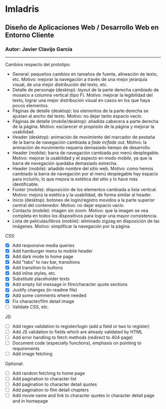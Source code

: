 # Imladris

## Diseño de Aplicaciones Web / Desarrollo Web en Entorno Cliente

### Autor: Javier Clavijo García

---

Cambios respecto del prototipo:

- General: pequeños cambios en tamaños de fuente, alineación de texto, etc. Motivo: mejorar la navegación a través de
  una mejor jerarquía visual, de una mejor distribución del texto, etc.
- Detalle de personaje (desktop): *layout* de la parte derecha cambiado de mosaico a columna vertical (tipo F). Motivo:
  mejorar la legibilidad del texto, lograr una mejor distribución visual en casos en los que haya pocos elementos.
- Páginas de detalle (desktop): los elementos de la parte derecha se ajustan al ancho del texto. Motivo: no dejar tanto
  espacio vacío.
- Páginas de detalle (mobile/desktop): añadida cabecera a parte derecha de la página. Motivo: esclarecer el propósito de
  la página y mejorar la usabilidad.
- Header (desktop): animación de movimiento del marcador de pestaña de la barra de navegación cambiada a *fade in/fade
  out*. Motivo: la animación de movimiento requería demasiado tiempo de desarrollo.
- Header (mobile): barra de navegación cambiada por menú desplegable. Motivo: mejorar la usabilidad y el aspecto en
  modo *mobile*, ya que la barra de navegación quedaba demasiado estrecha.
- Header (mobile): añadido nombre del sitio web. Motivo: como hemos cambiado la barra de navegación por el menú
  desplegable hay espacio para incluirlo, lo que mejora la estética del sitio y lo hace más identificable.
- Footer (mobile): disposición de los elementos cambiada a lista vertical. Motivo: mejora la estética y la usabilidad,
  de forma similar al header.
- Inicio (desktop): botones de login/registro movidos a la parte superior central del contenedor. Motivo: no dejar
  espacio vacío.
- Contacto (mobile): imagen sin zoom. Motivo: que la imagen se vea completa en todos los dispositivos para lograr una
  mayor consistencia.
- Lista de películas/libros (mobile): eliminado zigzag en disposición de las imágenes. Motivo: simplificar la navegación
  por la página.

CSS:

- [x] Add responsive media queries
- [x] Add hamburger menu to mobile header
- [x] Add dark mode to home page
- [x] Add "tabs" to nav bar, transitions
- [x] Add transition to buttons
- [x] Add inline styles, etc.
- [x] Substitute placeholder texts
- [x] Add empty list message in film/character quote sections
- [x] Justify changes (in readme file)
- [x] Add some comments where needed
- [x] Fix character/film detail image
- [ ] Validate CSS, etc.

JS:

- [ ] Add regex validation to register/login (add a field or two to register)
- [ ] Add JS validation to fields which are already validated by HTML
- [ ] Add error handling to fetch methods (redirect to 404 page)
- [ ] Document code (especially functions), emphasis on pointing to requirements
- [ ] Add image fetching

Optional:

- [ ] Add random fetching to home page
- [ ] Add pagination to character list
- [ ] Add pagination to character detail quotes
- [ ] Add pagination to film detail chapters
- [ ] Add movie name and link to character quotes in character detail page and in homepage
